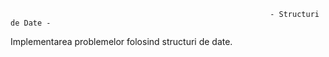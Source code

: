                                                               - Structuri de Date -

Implementarea problemelor folosind structuri de date.
